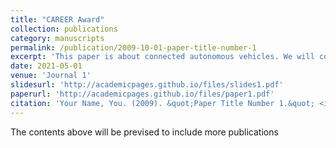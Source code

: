 ```yaml
---
title: "CAREER Award"
collection: publications
category: manuscripts
permalink: /publication/2009-10-01-paper-title-number-1
excerpt: 'This paper is about connected autonomous vehicles. We will continue information theory and game theory.'
date: 2021-05-01
venue: 'Journal 1'
slidesurl: 'http://academicpages.github.io/files/slides1.pdf'
paperurl: 'http://academicpages.github.io/files/paper1.pdf'
citation: 'Your Name, You. (2009). &quot;Paper Title Number 1.&quot; <i>Journal 1</i>. 1(1).'
---
```


The contents above will be prevised to include more publications